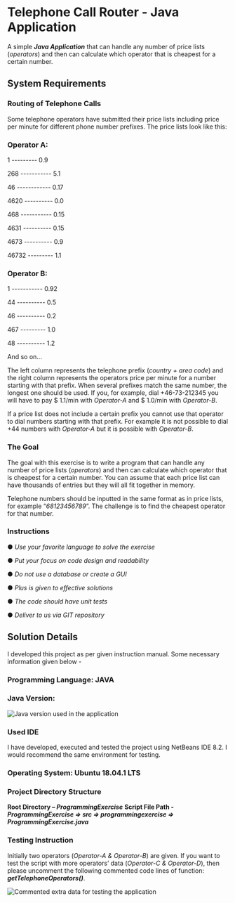 # Telephone Call Router - Java Application
A simple _**Java Application**_ that can handle any number of price lists (_operators_) and then can calculate which operator that is cheapest for a certain number. 

## System Requirements

### Routing of Telephone Calls
Some telephone operators have submitted their price lists including price per minute for different phone number prefixes. The price lists look like this:

### Operator A:
1 --------- 0.9

268	----------- 5.1

46 ------------ 0.17

4620 ---------- 0.0

468 ----------- 0.15

4631 ---------- 0.15

4673 ---------- 0.9

46732 --------- 1.1

### Operator B:
1 ----------- 0.92

44 ---------- 0.5

46 ---------- 0.2

467 --------- 1.0

48 ---------- 1.2

And so on...

The left column represents the telephone prefix (_country + area code_) and the right column represents the operators price per minute for a number starting with that prefix. When several prefixes match the same number, the longest one should be used. If you, for example, dial +46-73-212345 you will have to pay $ 1.1/min with _Operator-A_ and $ 1.0/min with _Operator-B_. 

If a price list does not include a certain prefix you cannot use that operator to dial numbers starting with that prefix. For example it is not possible to dial +44 numbers with _Operator-A_ but it is possible with _Operator-B_.

### The Goal
The goal with this exercise is to write a program that can handle any number of price lists (_operators_) and then can calculate which operator that is cheapest for a certain number. You can assume that each price list can have thousands of entries but they will all fit together in memory.

Telephone numbers should be inputted in the same format as in price lists, for example “_68123456789_”. The challenge is to find the cheapest operator for that number.

### Instructions
●	_Use your favorite language to solve the exercise_

●	_Put your focus on code design and readability_ 

●	_Do not use a database or create a GUI_ 

●	_Plus is given to effective solutions_ 

●	_The code should have unit tests_

●	_Deliver to us via GIT repository_

## Solution Details
I developed this project as per given instruction manual. Some necessary information given below -

### Programming Language: JAVA

### Java Version:
![Java version used in the application](https://github.com/xtremeonecoder/telephone-call-router-java/blob/master/documentation/Programming-Environment.jpg)

### Used IDE
I have developed, executed and tested the project using NetBeans IDE 8.2. I would recommend the same environment for testing.

### Operating System: Ubuntu 18.04.1 LTS

### Project Directory Structure
**Root Directory – _ProgrammingExercise_**
**Script File Path -**
_**ProgrammingExercise => src => programmingexercise => ProgrammingExercise.java**_

### Testing Instruction
Initially two operators (_Operator-A & Operator-B_) are given. If you want to test the script with more operators’ data (_Operator-C & Operator-D_), then please uncomment the following commented code lines of function: _**getTelephoneOperators()**_.

![Commented extra data for testing the application](https://github.com/xtremeonecoder/telephone-call-router-java/blob/master/documentation/Extra-Data-for-Testing.jpg)